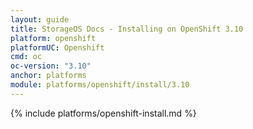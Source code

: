 ```yaml
---
layout: guide
title: StorageOS Docs - Installing on OpenShift 3.10
platform: openshift
platformUC: Openshift
cmd: oc
oc-version: "3.10"
anchor: platforms
module: platforms/openshift/install/3.10
---
```


{% include platforms/openshift-install.md %}
